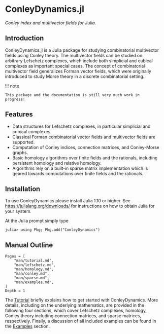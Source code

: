 # ConleyDynamics.jl

*Conley index and multivector fields for Julia.*

## Introduction

ConleyDynamics.jl is a Julia package for studying combinatorial multivector
fields using Conley theory. The multivector fields can be studied on arbitrary
Lefschetz complexes, which include both simplicial and cubical complexes
as important special cases. The concept of combinatorial multivector field
generalizes Forman vector fields, which were originally introduced to study
Morse theory in a discrete combinatorial setting.

!!! note

    This package and the documentation is still very much work in progress!

## Features

- Data structures for Lefschetz complexes, in particular simplicial and
  cubical complexes.
- Classical Forman combinatorial vector fields and multivector fields are
  supported.
- Computation of Conley indices, connection matrices, and Conley-Morse graphs.
- Basic homology algorithms over finite fields and the rationals, including
  persistent homology and relative homology.
- Algorithms rely on a built-in sparse matrix implementation which is geared
  towards computations over finite fields and the rationals.

## Installation

To use ConleyDynamics please install Julia 1.10 or higher. See
<https://julialang.org/downloads/> for instructions on
how to obtain Julia for your system.

At the Julia prompt simply type

```
julia> using Pkg; Pkg.add("ConleyDynamics")
```

## Manual Outline

```@contents
Pages = [
    "man/tutorial.md",
    "man/lefschetz.md",
    "man/homology.md",
    "man/conley.md",
    "man/sparse.md",
    "man/examples.md",
]
Depth = 1
```

The [Tutorial](@ref) briefly explains how to get started with ConleyDynamics.
More details, including on the underlying mathematics, are provided in the
following four sections, which cover Lefschetz complexes, homology, Conley
theory including connection matrices, and sparse matrices, respectively.
Finally, a discussion of all included examples can be found in the
[Examples](@ref) section.

